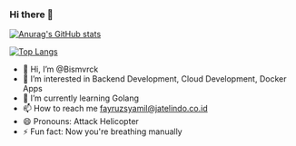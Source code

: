 ### Hi there 👋

[![Anurag's GitHub stats](https://github-readme-stats.vercel.app/api?username=Bismvrck&count_private=true&theme=dark)](https://github.com/anuraghazra/github-readme-stats)

[![Top Langs](https://github-readme-stats.vercel.app/api/top-langs/?username=Bismvrck&count_private=true&theme=dark)](https://github.com/anuraghazra/github-readme-stats)


- 👋 Hi, I’m @Bismvrck
- 👀 I’m interested in Backend Development, Cloud Development, Docker Apps
- 🌱 I’m currently learning Golang
- 📫 How to reach me fayruzsyamil@jatelindo.co.id
- 😄 Pronouns: Attack Helicopter
- ⚡ Fun fact: Now you're breathing manually

<!--
- 👯 I’m looking to collaborate on ...
- 🤔 I’m looking for help with ...
- 💬 Ask me about ...
- 😄 Pronouns: ...
- ⚡️ Fun fact: ...
-->
